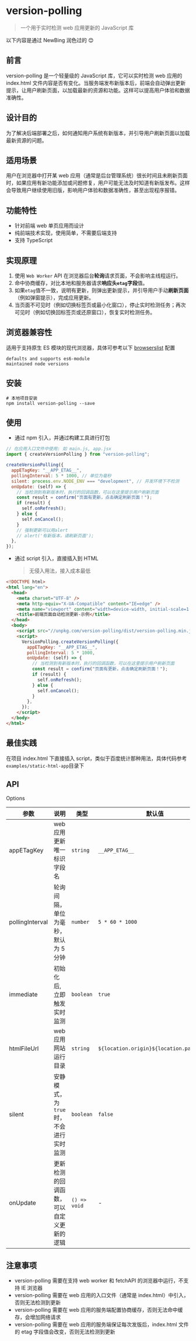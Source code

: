 # version-polling

> 一个用于实时检测 web 应用更新的 JavaScript 库

以下内容是通过 NewBing 润色过的 😊

## 前言

version-polling 是一个轻量级的 JavaScript 库，它可以实时检测 web 应用的 index.html 文件内容是否有变化。当服务端发布新版本后，前端会自动弹出更新提示，让用户刷新页面，以加载最新的资源和功能。这样可以提高用户体验和数据准确性。

## 设计目的

为了解决后端部署之后，如何通知用户系统有新版本，并引导用户刷新页面以加载最新资源的问题。

## 适用场景

用户在浏览器中打开某 web 应用（通常是后台管理系统）很长时间且未刷新页面时，如果应用有新功能添加或问题修复，用户可能无法及时知道有新版发布。这样会导致用户继续使用旧版，影响用户体验和数据准确性，甚至出现程序报错。

## 功能特性

- 针对前端 web 单页应用而设计
- 纯前端技术实现，使用简单，不需要后端支持
- 支持 TypeScript

## 实现原理

1. 使用 `Web Worker` API 在浏览器后台**轮询**请求页面，不会影响主线程运行。
2. 命中协商缓存，对比本地和服务器请求**响应头`etag`字段**值。
3. 如果`etag`值不一致，说明有更新，则弹出更新提示，并引导用户手动**刷新页面**（例如弹窗提示），完成应用更新。
4. 当页面不可见时（例如切换标签页或最小化窗口），停止实时检测任务；再次可见时（例如切换回标签页或还原窗口），恢复实时检测任务。

## 浏览器兼容性

适用于支持原生 ES 模块的现代浏览器，具体可参考以下 [browserslist](https://github.com/browserslist/browserslist) 配置

```
defaults and supports es6-module
maintained node versions
```

## 安装

```shell
# 本地项目安装
npm install version-polling --save
```

## 使用

- 通过 npm 引入，并通过构建工具进行打包

```javascript
// 在应用入口文件中使用: 如 main.js, app.jsx
import { createVersionPolling } from "version-polling";

createVersionPolling({
  appETagKey: "__APP_ETAG__",
  pollingInterval: 5 * 1000, // 单位为毫秒
  silent: process.env.NODE_ENV === "development", // 开发环境下不检测
  onUpdate: (self) => {
    // 当检测到有新版本时，执行的回调函数，可以在这里提示用户刷新页面
    const result = confirm("页面有更新，点击确定刷新页面！");
    if (result) {
      self.onRefresh();
    } else {
      self.onCancel();
    }
    // 强制更新可以用alert
    // alert('有新版本，请刷新页面');
  },
});
```

- 通过 script 引入，直接插入到 HTML
  > 无侵入用法，接入成本最低

```html
<!DOCTYPE html>
<html lang="en">
  <head>
    <meta charset="UTF-8" />
    <meta http-equiv="X-UA-Compatible" content="IE=edge" />
    <meta name="viewport" content="width=device-width, initial-scale=1.0" />
    <title>前端页面自动检测更新-示例</title>
  </head>
  <body>
    <script src="//unpkg.com/version-polling/dist/version-polling.min.js"></script>
    <script>
      VersionPolling.createVersionPolling({
        appETagKey: "__APP_ETAG__",
        pollingInterval: 5 * 1000,
        onUpdate: (self) => {
          // 当检测到有新版本时，执行的回调函数，可以在这里提示用户刷新页面
          const result = confirm("页面有更新，点击确定刷新页面！");
          if (result) {
            self.onRefresh();
          } else {
            self.onCancel();
          }
        },
      });
    </script>
  </body>
</html>
```

## 最佳实践

在项目 index.html 下直接插入 script，类似于百度统计那种用法，具体代码参考`examples/static-html-app`目录下

## API

Options

| 参数            | 说明                                     | 类型         | 默认值                                   |
| --------------- | ---------------------------------------- | ------------ | ---------------------------------------- |
| appETagKey      | web 应用更新唯一标识字段名               | `string`     | `__APP_ETAG__`                           |
| pollingInterval | 轮询间隔，单位为毫秒，默认为 5 分钟      | `number`     | `5 * 60 * 1000 `                         |
| immediate       | 初始化后, 立即触发实时监测               | `boolean`    | `true`                                   |
| htmlFileUrl     | web 应用网站运行目录                     | `string`     | `${location.origin}${location.pathname}` |
| silent          | 安静模式，为`true`时，不会进行实时监测   | `boolean`    | `false`                                  |
| onUpdate        | 更新检测的回调函数，可以自定义更新的逻辑 | `() => void` | -                                        |

## 注意事项

- version-polling 需要在支持 web worker 和 fetchAPI 的浏览器中运行，不支持 IE 浏览器
- version-polling 需要在 web 应用的入口文件（通常是 index.html）中引入，否则无法检测到更新
- version-polling 需要在 web 应用的服务端配置协商缓存，否则无法命中缓存，会增加网络请求
- version-polling 需要在 web 应用的服务端保证每次发版后，index.html 文件的 etag 字段值会改变，否则无法检测到更新
